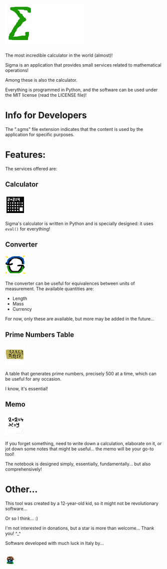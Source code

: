 # ![Sigma Logo](logo2.png "The logo is beautiful, isn't it?")
The most incredible calculator in the world (almost)!

Sigma is an application that provides small services related to mathematical operations!

Among these is also the calculator.

Everything is programmed in Python, and the software can be used under the MIT license (read the LICENSE file)!

# Info for Developers
The ".sgms" file extension indicates that the content is used by the application for specific purposes.

# Features:
The services offered are:
## Calculator
### ![Calculator Logo](calculator.png "2 + 2 = 4")
Sigma's calculator is written in Python and is specially designed: it uses `eval()` for everything!
## Converter
### ![Converter Logo](convertitore.png "1000 m = 1 km")
The converter can be useful for equivalences between units of measurement.
The available quantities are:
- Length
- Mass
- Currency

For now, only these are available, but more may be added in the future...
## Prime Numbers Table
### ![Prime Numbers Table Logo](tavolenumeriprimi.png "2; 3; 5; 7; 11; 13; 17; 19 ...")
A table that generates prime numbers, precisely 500 at a time, which can be useful for any occasion.

I know, it's essential!
## Memo
### ![Memo Logo](memo.png "You can write a poem...")
If you forget something, need to write down a calculation, elaborate on it, or jot down some notes that might be useful... the memo will be your go-to tool!

The notebook is designed simply, essentially, fundamentally... but also comprehensively!

# Other...
This tool was created by a 12-year-old kid, so it might not be revolutionary software...

Or so I think... :)

I'm not interested in donations, but a star is more than welcome...
Thank you! ^_^

Software developed with much luck in Italy by...
## ![Developer Logo](Ulissesistema.png "Yes, it's me! :)")